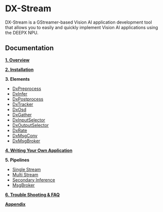 # DX-Stream

DX-Stream is a GStreamer-based Vision AI application development tool that allows you to easily and quickly implement Vision AI applications using the DEEPX NPU.

## Documentation

[**1. Overview**](./docs/source/docs/01_DXNN_Streamer_Overview.md)

[**2. Installation**](./docs/source/docs/02_DX-STREAM_Installation.md)

**3. Elements**
- [DxPreprocess](./docs/source/docs/Elements/03_01_DxPreprocess.md)
- [DxInfer](./docs/source/docs/Elements/03_02_DxInfer.md)
- [DxPostprocess](./docs/source/docs/Elements/03_03_DxPostprocess.md)
- [DxTracker](./docs/source/docs/Elements/03_04_DxTracker.md)
- [DxOsd](./docs/source/docs/Elements/03_05_DxOsd.md)
- [DxGather](./docs/source/docs/Elements/03_06_DxGather.md)
- [DxInputSelector](./docs/source/docs/Elements/03_07_DxInputSelector.md)
- [DxOutputSelector](./docs/source/docs/Elements/03_08_DxOutputSelector.md)
- [DxRate](./docs/source/docs/Elements/03_09_DxRate.md)
- [DxMsgConv](./docs/source/docs/Elements/03_10_DxMsgConv.md)
- [DxMsgBroker](./docs/source/docs/Elements/03_11_DxMsgBroker.md)

[**4. Writing Your Own Application**](./docs/source/docs/04_Writing_Your_Own_Application.md)

**5. Pipelines**
- [Single Stream](./docs/source/docs/Pipeline_Example/05_01_Single-Stream.md)
- [Multi Stream](./docs/source/docs/Pipeline_Example/05_02_Multi-Stream.md)
- [Secondary Inference](./docs/source/docs/Pipeline_Example/05_03_Secondary-Inference.md)
- [MsgBroker](./docs/source/docs/Pipeline_Example/05_04_MsgBroker.md)

[**6. Trouble Shooting & FAQ**](./docs/source/docs/06_Troubleshooting_and_FAQ.md)

[**Appendix**](./docs/source/docs/Appendix_Change_Log.md)

